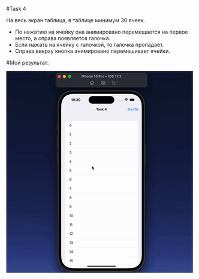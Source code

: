 #Task 4


На весь экран таблица, в таблице минимум 30 ячеек.

- По нажатию на ячейку она анимировано перемещается на первое место, а справа появляется галочка.
- Если нажать на ячейку с галочкой, то галочка пропадает.
- Справа вверху кнопка анимировано перемешивает ячейки.


#Мой результат:


![](https://github.com/manameninja/VorobeiTask4/blob/main/previewTask4.mov.gif)
